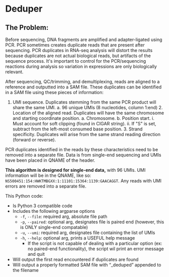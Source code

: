 # Deduper

## The Problem:

Before sequencing, DNA fragments are amplified and adapter-ligated using PCR. PCR sometimes creates duplicate reads that are present after sequencing. PCR duplicates in RNA-seq analysis will distort the results because duplicates are not actual biological reads, but artifacts of the sequence process. It's important to control for the PCR/sequencing reactions during analysis so variation in expressions are only biologically relevant.

After sequencing, QC/trimming, and demultiplexing, reads are aligned to a reference and outputted into 
a SAM file. These duplicates can be identified in a SAM file using these pieces of information:

1. UMI sequence. Duplicates stemming from the same PCR product will share the same UMI.
        a. 96 unique UMIs (8 nucleotides, column 1:end)
    2. Location of the aligned read. Duplicates will have the same chromosome and starting coordinate 
       position.
        a. Chromosome.
        b. Position start.
            i. Must account for soft clipping (found in CIGAR string).
            ii. If "S" is set, subtract from the left-most consumed base position.
    3. Strand specificity. Duplicates will arise from the same strand reading direction (forward or 
       reverse).

PCR duplicates identified in the reads by these characteristics need to be removed into a separate file.
Data is from single-end sequencing and UMIs have been placed in QNAME of the header.

**This algorithm is designed for single-end data,** with 96 UMIs. UMI information will be in the QNAME, like so: ```NS500451:154:HWKTMBGXX:1:11101:15364:1139:GAACAGGT```. Any reads with UMI errors are removed into a separate file.

This Python code:
- Is Python 3 compatible code
- Includes the following argparse options
    - ```-f```, ```--file```: required arg, absolute file path
    - ```-p```, ```--paired```: optional arg, designates file is paired end (however, this is ONLY single-end compatable)
    - ```-u```, ```--umi```: required arg, designates file containing the list of UMIs
    - ```-h```, ```--help```: optional arg, prints a USEFUL help message 
        - If the script is not capable of dealing with a particular option (ex: no paired-end functionality), the script wil print an error message and quit
- Will output the first read encountered if duplicates are found
- Will output a properly formatted SAM file with “_deduped” appended to the filename


